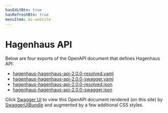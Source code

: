 ```yaml
---
hasEditBtn: true
hasRefreshBtn: true
menuItem: mi-website
---
```


# Hagenhaus API

Below are four exports of the OpenAPI document that defines Hagenhaus API:

* [hagenhaus-hagenhaus-api-2.0.0-resolved.yaml](../swagger-ui/hagenhaus-hagenhaus-api-2.0.0-resolved.yaml)
* [hagenhaus-hagenhaus-api-2.0.0-swagger.yaml](../swagger-ui/hagenhaus-hagenhaus-api-2.0.0-swagger.yaml)
* [hagenhaus-hagenhaus-api-2.0.0-resolved.json](../swagger-ui/hagenhaus-hagenhaus-api-2.0.0-resolved.json)
* [hagenhaus-hagenhaus-api-2.0.0-swagger.json](../swagger-ui/hagenhaus-hagenhaus-api-2.0.0-swagger.json)

Click [Swagger UI](../swagger-ui/) to view this OpenAPI document rendered (on this site) by [SwaggerUIBundle](https://github.com/swagger-api/swagger-ui) and augmented by a few additional CSS styles.

<!-- Renditions of the OpenAPI document are also available on [Apidog](https://apidog.com/), [Postman](https://www.postman.com/), and [Swaggerhub](https://app.swaggerhub.com/). -->
